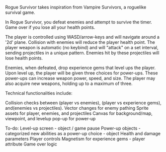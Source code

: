 Rogue Survivor takes inspiration from Vampire Survivors, a roguelike survival game.

In Rogue Survivor, you defeat enemies and attempt to survive the timer. Game over if you lose all your health points. 

The player is controlled using WASD/arrow-keys and will navigate around a '2d' plane. Collision with enemies will reduce the player health point. The player weapon is automatic (no keybind) and will "attack" on a set interval, sending projectiles in a unique pattern. Enemies hit by these projectiles will lose health points.

Enemies, when defeated, drop experience gems that level ups the player. Upon level up, the player will be given three choices for power-ups. These power-ups can increase weapon power, speed, and size. The player may also acquire new weapons, holding up to a maximum of three. 

Technical functionalities include:

Collision checks between (player vs enemies), (player vs experience gems), and(enemies vs projectiles). 
Vector changes for enemy pathing
Sprite assets for player, enemies, and projectiles
Canvas for background/map, viewpoint, and levelup pop-up for power-up


To-do:
Level-up screen - object / game pause
Power-up objects - categorized
new abilities as a power-up choice - object
Health and damage parameters
Player controls
Magnetism for experience gems - player attribute
Game over logic
